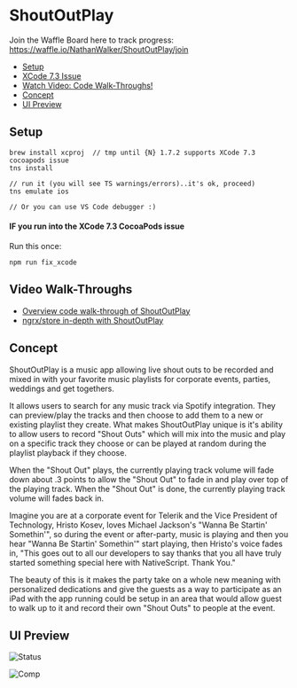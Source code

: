 # ShoutOutPlay

Join the Waffle Board here to track progress:
https://waffle.io/NathanWalker/ShoutOutPlay/join

* [Setup](#setup)
* [XCode 7.3 Issue](#if-you-run-into-the-xcode-7.3-cocoapods-issue)
* [Watch Video: Code Walk-Throughs!](#video-walk-throughs)
* [Concept](#concept)
* [UI Preview](#ui-preview)

## Setup

```
brew install xcproj  // tmp until {N} 1.7.2 supports XCode 7.3 cocoapods issue
tns install

// run it (you will see TS warnings/errors)..it's ok, proceed)
tns emulate ios

// Or you can use VS Code debugger :)
```

#### IF you run into the XCode 7.3 CocoaPods issue

Run this once:

```
npm run fix_xcode
```

## Video Walk-Throughs

* [Overview code walk-through of ShoutOutPlay](https://www.youtube.com/watch?v=lLLuDpoSS_w)
* [ngrx/store in-depth with ShoutOutPlay](https://www.youtube.com/watch?v=OIcWjVmy2xs)

## Concept

ShoutOutPlay is a music app allowing live shout outs to be recorded and mixed in with your favorite music playlists for corporate events, parties, weddings and get togethers.

It allows users to search for any music track via Spotify integration. They can preview/play the tracks and then choose to add them to a new or existing playlist they create. What makes ShoutOutPlay unique is it's ability to allow users to record "Shout Outs" which will mix into the music and play on a specific track they choose or can be played at random during the playlist playback if they choose.

When the "Shout Out" plays, the currently playing track volume will fade down about .3 points to allow the "Shout Out" to fade in and play over top of the playing track. When the "Shout Out" is done, the currently playing track volume will fades back in.

Imagine you are at a corporate event for Telerik and the Vice President of Technology, Hristo Kosev, loves Michael Jackson's "Wanna Be Startin' Somethin'", so during the event or after-party, music is playing and then you hear "Wanna Be Startin' Somethin'" start playing, then Hristo's voice fades in, "This goes out to all our developers to say thanks that you all have truly started something special here with NativeScript. Thank You."

The beauty of this is it makes the party take on a whole new meaning with personalized dedications and give the guests as a way to participate as an iPad with the app running could be setup in an area that would allow guest to walk up to it and record their own "Shout Outs" to people at the event.

## UI Preview

![Status](https://cdn.filestackcontent.com/RqD32VFSlWM1vLBPrgpg?v=0)

![Comp](https://cdn.filestackcontent.com/NiGHnUhTQuqp4KUxsRlr?v=0)